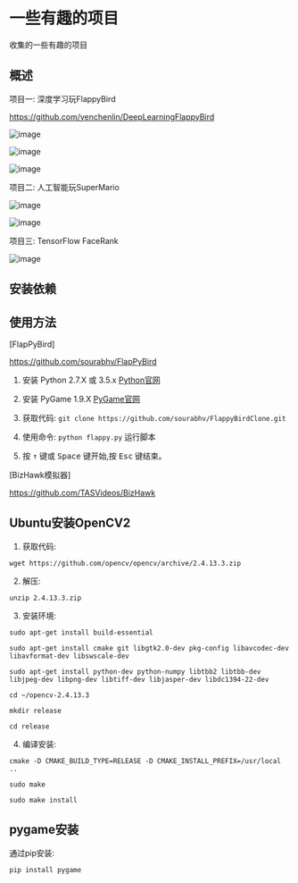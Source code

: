 # 一些有趣的项目
收集的一些有趣的项目

概述
---
项目一:    深度学习玩FlappyBird

https://github.com/yenchenlin/DeepLearningFlappyBird

![image](images/FlappyBird.png)

![image](images/FlappyBird.gif)

![image](images/FlappyBirdConsole.gif)

项目二:    人工智能玩SuperMario

![image](images/Mario.png)

![image](images/Mario.gif)

项目三:    TensorFlow FaceRank

![image](images/FaceRank.png)

安装依赖
---


使用方法
---

[FlapPyBird]

https://github.com/sourabhv/FlapPyBird


1. 安装 Python 2.7.X 或 3.5.x [Python官网](https://www.python.org/download/releases/)

2. 安装 PyGame 1.9.X [PyGame官网](http://www.pygame.org/download.shtml)

3. 获取代码: `git clone https://github.com/sourabhv/FlappyBirdClone.git`

4. 使用命令: `python flappy.py` 运行脚本

5. 按 <kbd>&uarr;</kbd> 键或 <kbd>Space</kbd> 键开始,按 <kbd>Esc</kbd> 键结束。

[BizHawk模拟器]

https://github.com/TASVideos/BizHawk

Ubuntu安装OpenCV2
-------
1. 获取代码: 

`wget https://github.com/opencv/opencv/archive/2.4.13.3.zip`

2. 解压: 

`unzip 2.4.13.3.zip`

3. 安装环境:

`sudo apt-get install build-essential`

`sudo apt-get install cmake git libgtk2.0-dev pkg-config libavcodec-dev libavformat-dev libswscale-dev`

`sudo apt-get install python-dev python-numpy libtbb2 libtbb-dev libjpeg-dev libpng-dev libtiff-dev libjasper-dev libdc1394-22-dev`

`cd ~/opencv-2.4.13.3`

`mkdir release`

`cd release`

4. 编译安装:

`cmake -D CMAKE_BUILD_TYPE=RELEASE -D CMAKE_INSTALL_PREFIX=/usr/local ..`

`sudo make`

`sudo make install`

pygame安装
-------
通过pip安装: 

`pip install pygame`